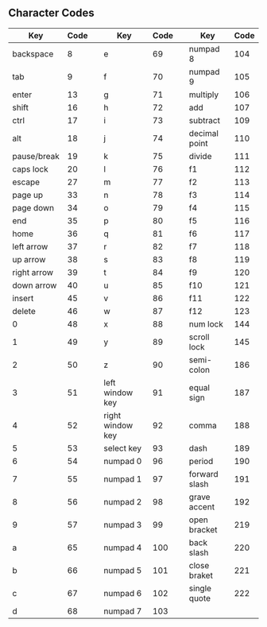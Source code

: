 ## Character Codes

Key | Code |   | Key | Code |   | Key | Code
--- | ---- | - | --- | ---- | - | --- | ----
backspace | 8 | | e | 69 | | numpad 8 | 104
tab | 9 | | f | 70 | | numpad 9 | 105
enter | 13 | | g | 71 | | multiply | 106
shift | 16 | | h | 72 | | add | 107
ctrl | 17 | | i | 73 | | subtract | 109
alt | 18 | | j | 74 | | decimal point | 110
pause/break | 19 | | k | 75 | | divide | 111
caps lock | 20 | | l | 76 | | f1 | 112
escape | 27 | | m | 77 | | f2 | 113
page up | 33 | | n | 78 | | f3 | 114
page down | 34 | | o | 79 | | f4 | 115
end | 35 | | p | 80 | | f5 | 116
home | 36 | | q | 81 | | f6 | 117
left arrow | 37 | | r | 82 | | f7 | 118
up arrow | 38 | | s | 83 | | f8 | 119
right arrow | 39 | | t | 84 | | f9 | 120
down arrow | 40 | | u | 85 | | f10 | 121
insert | 45 | | v | 86 | | f11 | 122
delete | 46 | | w | 87 | | f12 | 123
0 | 48 | | x | 88 | | num lock | 144
1 | 49 | | y | 89 | | scroll lock | 145
2 | 50 | | z | 90 | | semi-colon | 186
3 | 51 | | left window key | 91 | | equal sign | 187
4 | 52 | | right window key | 92 | | comma | 188
5 | 53 | | select key | 93 | | dash | 189
6 | 54 | | numpad 0 | 96 | | period | 190
7 | 55 | | numpad 1 | 97 | | forward slash | 191
8 | 56 | | numpad 2 | 98 | | grave accent | 192
9 | 57 | | numpad 3 | 99 | | open bracket | 219
a | 65 | | numpad 4 | 100 | | back slash | 220
b | 66 | | numpad 5 | 101 | | close braket | 221 
c | 67 | | numpad 6 | 102 | | single quote | 222
d | 68 | | numpad 7 | 103 | | 
